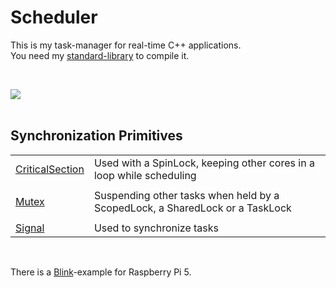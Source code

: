 <h1>Scheduler</h1>

<p>
This is my task-manager for real-time C++ applications.<br />
You need my <a href="https://github.com/svenbieg/Default">standard-library</a> to compile it.<br />
</p>
<br />

<img src="https://github.com/user-attachments/assets/a62770eb-6f1a-4035-a30c-d2c6846475e8" /><br />
<br />

<h2>Synchronization Primitives</h2>

<table>
  <tr>
    <td><a href="https://github.com/svenbieg/Scheduler/wiki/Scheduler#critical-section">CriticalSection</a></td>
    <td>Used with a SpinLock, keeping other cores in a loop while scheduling</td>
  </tr><tr><td></td></tr><tr>
    <td><a href="https://github.com/svenbieg/Scheduler/wiki/Scheduler#mutex">Mutex</a></td>
    <td>Suspending other tasks when held by a ScopedLock, a SharedLock or a TaskLock</td>
  </tr><tr><td></td></tr><tr>
    <td><a href="https://github.com/svenbieg/Scheduler/wiki/Scheduler#signal">Signal</a></td>
    <td>Used to synchronize tasks</td>
  </tr>
</table><br />

<p>
There is a <a href="https://github.com/svenbieg/Blink">Blink</a>-example for Raspberry Pi 5.
</p>
<br />
